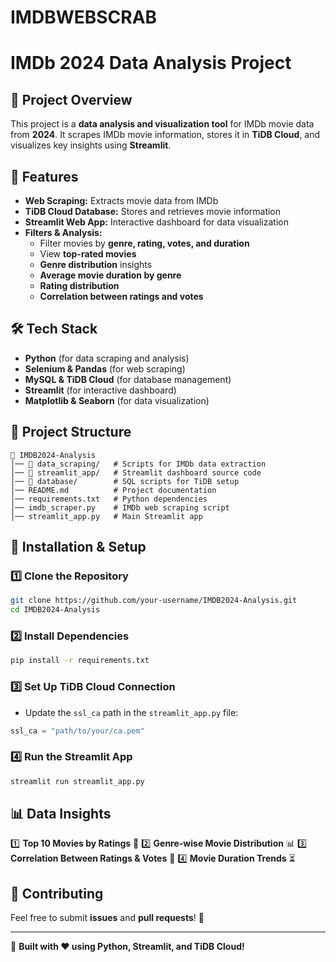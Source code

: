 # IMDBWEBSCRAB
# IMDb 2024 Data Analysis Project

## 📌 Project Overview
This project is a **data analysis and visualization tool** for IMDb movie data from **2024**. It scrapes IMDb movie information, stores it in **TiDB Cloud**, and visualizes key insights using **Streamlit**.

## 🚀 Features
- **Web Scraping:** Extracts movie data from IMDb
- **TiDB Cloud Database:** Stores and retrieves movie information
- **Streamlit Web App:** Interactive dashboard for data visualization
- **Filters & Analysis:**
  - Filter movies by **genre, rating, votes, and duration**
  - View **top-rated movies**
  - **Genre distribution** insights
  - **Average movie duration by genre**
  - **Rating distribution**
  - **Correlation between ratings and votes**

## 🛠️ Tech Stack
- **Python** (for data scraping and analysis)
- **Selenium & Pandas** (for web scraping)
- **MySQL & TiDB Cloud** (for database management)
- **Streamlit** (for interactive dashboard)
- **Matplotlib & Seaborn** (for data visualization)

## 📂 Project Structure
```
📁 IMDB2024-Analysis
│── 📂 data_scraping/   # Scripts for IMDb data extraction
│── 📂 streamlit_app/   # Streamlit dashboard source code
│── 📂 database/        # SQL scripts for TiDB setup
│── README.md          # Project documentation
│── requirements.txt   # Python dependencies
│── imdb_scraper.py    # IMDb web scraping script
│── streamlit_app.py   # Main Streamlit app
```

## 🔧 Installation & Setup
### 1️⃣ Clone the Repository
```bash
git clone https://github.com/your-username/IMDB2024-Analysis.git
cd IMDB2024-Analysis
```

### 2️⃣ Install Dependencies
```bash
pip install -r requirements.txt
```

### 3️⃣ Set Up TiDB Cloud Connection
- Update the `ssl_ca` path in the `streamlit_app.py` file:
```python
ssl_ca = "path/to/your/ca.pem"
```

### 4️⃣ Run the Streamlit App
```bash
streamlit run streamlit_app.py
```

## 📊 Data Insights
1️⃣ **Top 10 Movies by Ratings** 🎥
2️⃣ **Genre-wise Movie Distribution** 📊
3️⃣ **Correlation Between Ratings & Votes** 🔗
4️⃣ **Movie Duration Trends** ⏳

## 🤝 Contributing
Feel free to submit **issues** and **pull requests**! 🎉


---
🚀 **Built with ❤️ using Python, Streamlit, and TiDB Cloud!**

